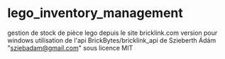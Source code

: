 # lego_inventory_management
gestion de stock de pièce lego depuis le site bricklink.com
version pour windows
utilisation de l'api BrickBytes/bricklink_api de Szieberth Ádám "sziebadam@gmail.com" sous licence MIT